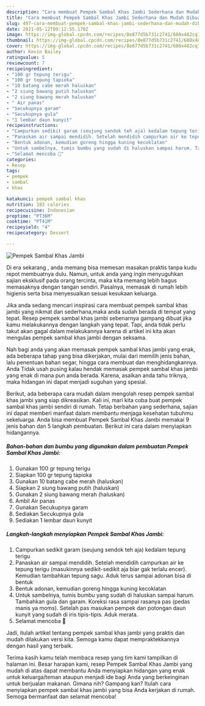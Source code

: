 ```yaml
---
description: "Cara membuat Pempek Sambal Khas Jambi Sederhana dan Mudah Dibuat"
title: "Cara membuat Pempek Sambal Khas Jambi Sederhana dan Mudah Dibuat"
slug: 497-cara-membuat-pempek-sambal-khas-jambi-sederhana-dan-mudah-dibuat
date: 2021-05-12T09:12:55.170Z
image: https://img-global.cpcdn.com/recipes/8e877d5b731c2741/680x482cq70/pempek-sambal-khas-jambi-foto-resep-utama.jpg
thumbnail: https://img-global.cpcdn.com/recipes/8e877d5b731c2741/680x482cq70/pempek-sambal-khas-jambi-foto-resep-utama.jpg
cover: https://img-global.cpcdn.com/recipes/8e877d5b731c2741/680x482cq70/pempek-sambal-khas-jambi-foto-resep-utama.jpg
author: Kevin Bailey
ratingvalue: 5
reviewcount: 7
recipeingredient:
- "100 gr tepung terigu"
- "100 gr tepung tapioka"
- "10 batang cabe merah haluskan"
- "2 siung bawang putih haluskan"
- "2 siung bawang merah haluskan"
- " Air panas"
- "Secukupnya garam"
- "Secukupnya gula"
- "1 lembar daun kunyit"
recipeinstructions:
- "Campurkan sedikit garam (seujung sendok teh aja) kedalam tepung terigu"
- "Panaskan air sampai mendidih. Setelah mendidih campurkan air ke tepung terigu (masukinnya sedikit-sedikit aja biar gak terlalu encer). Kemudian tambahkan tepung sagu. Aduk terus sampai adonan bisa di bentuk"
- "Bentuk adonan, kemudian goreng hingga kuning kecoklatan"
- "Untuk sambelnya, tumis bumbu yang sudah di haluskan sampai harum. Tambahkan gula dan garam. Koreksi rasa sampai rasanya pas (pedas manis ya moms). Setelah pas masukan pempek dan potongan daun kunyit yang sudah di iris tipis-tipis. Aduk merata."
- "Selamat mencoba 🐻"
categories:
- Resep
tags:
- pempek
- sambal
- khas

katakunci: pempek sambal khas 
nutrition: 183 calories
recipecuisine: Indonesian
preptime: "PT36M"
cooktime: "PT41M"
recipeyield: "4"
recipecategory: Dessert

---
```



![Pempek Sambal Khas Jambi](https://img-global.cpcdn.com/recipes/8e877d5b731c2741/680x482cq70/pempek-sambal-khas-jambi-foto-resep-utama.jpg)

Di era  sekarang , anda memang bisa memesan masakan praktis tanpa kudu repot membuatnya dulu. Namun, untuk anda yang ingin menyuguhkan sajian eksklusif pada orang tercinta, maka kita memang lebih bagus memasaknya dengan tangan sendiri. Pasalnya, memasak di rumah lebih higienis serta bisa menyesuaikan sesuai kesukaan keluarga.

Jika anda sedang mencari inspirasi cara membuat pempek sambal khas jambi yang nikmat dan sederhana,maka anda sudah berada di tempat yang tepat. Resep pempek sambal khas jambi  sebenarnya gampang dibuat jika kamu melakukannya dengan langkah yang tepat. Tapi, anda tidak perlu takut akan gagal dalam melakukannya 
karena di artikel ini kita akan mengulas pempek sambal khas jambi dengan seksama.  



Nah bagi anda yang akan memasak pempek sambal khas jambi yang enak, ada beberapa tahap yang bisa dikerjakan, mulai dari memilih jenis bahan, lalu penentuan bahan segar, hingga cara membuat dan menghidangkannya. Anda Tidak usah pusing kalau hendak memasak pempek sambal khas jambi yang enak di mana pun anda berada. Karena, asalkan anda  tahu triknya, maka hidangan ini dapat menjadi suguhan yang spesial.

Berikut, ada beberapa cara mudah dalam mengolah resep pempek sambal khas jambi yang siap dikreasikan. Kali ini, mari kita coba buat pempek sambal khas jambi sendiri di rumah. Tetap berbahan yang sederhana, sajian ini dapat memberi manfaat dalam membantu menjaga kesehatan tubuhmu sekeluarga. Anda bisa membuat Pempek Sambal Khas Jambi memakai 9 jenis bahan dan 5 langkah pembuatan. Berikut ini cara dalam menyiapkan hidangannya.

<!--inarticleads1-->

##### Bahan-bahan dan bumbu yang digunakan dalam pembuatan Pempek Sambal Khas Jambi:

1. Gunakan 100 gr tepung terigu
1. Siapkan 100 gr tepung tapioka
1. Gunakan 10 batang cabe merah (haluskan)
1. Siapkan 2 siung bawang putih (haluskan)
1. Gunakan 2 siung bawang merah (haluskan)
1. Ambil  Air panas
1. Gunakan Secukupnya garam
1. Sediakan Secukupnya gula
1. Sediakan 1 lembar daun kunyit




<!--inarticleads2-->

##### Langkah-langkah menyiapkan Pempek Sambal Khas Jambi:

1. Campurkan sedikit garam (seujung sendok teh aja) kedalam tepung terigu
1. Panaskan air sampai mendidih. Setelah mendidih campurkan air ke tepung terigu (masukinnya sedikit-sedikit aja biar gak terlalu encer). Kemudian tambahkan tepung sagu. Aduk terus sampai adonan bisa di bentuk
1. Bentuk adonan, kemudian goreng hingga kuning kecoklatan
1. Untuk sambelnya, tumis bumbu yang sudah di haluskan sampai harum. Tambahkan gula dan garam. Koreksi rasa sampai rasanya pas (pedas manis ya moms). Setelah pas masukan pempek dan potongan daun kunyit yang sudah di iris tipis-tipis. Aduk merata.
1. Selamat mencoba 🐻




Jadi, itulah artikel tentang  pempek sambal khas jambi  yang praktis dan mudah dilakukan versi kita. Semoga kamu dapat mempraktekkannya dengan hasil yang terbaik. 

Terima kasih kamu telah membaca resep yang tim kami tampilkan di halaman ini. Besar harapan kami, resep  Pempek Sambal Khas Jambi yang mudah di atas dapat membantu Anda menyiapkan hidangan yang enak untuk keluarga/teman ataupun menjadi ide bagi Anda yang berkeinginan untuk berjualan makanan. Gimana nih? Gampang kan? Itulah cara menyiapkan pempek sambal khas jambi yang bisa Anda kerjakan di rumah. Semoga bermanfaat dan selamat mencoba!

